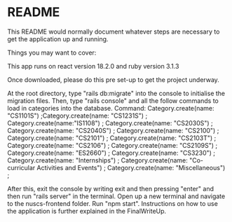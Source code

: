 # README

This README would normally document whatever steps are necessary to get the
application up and running.

Things you may want to cover:

This app runs on react version 18.2.0 and ruby version 3.1.3

Once downloaded, please do this pre set-up to get the project underway.

At the root directory, type "rails db:migrate" into the console to initialise the migration files.
Then, type "rails console" and all the follow commands to load in categories into the database.
Command: 
Category.create(name: "CS1101S") ;Category.create(name: "CS1231S") ; Category.create(name:"IS1108") ;
Category.create(name: "CS2030S") ; Category.create(name: "CS2040S") ; Category.create(name: "CS2100") ;
Category.create(name: "CS2101") ; Category.create(name: "CS2103T") ; Category.create(name: "CS2106") ;
Category.create(name: "CS2109S") ; Category.create(name: "ES2660") ; Category.create(name: "CS3230") ;
Category.create(name: "Internships") ; Category.create(name: "Co-curricular Activities and Events") ; Category.create(name: "Miscellaneous") ;

After this, exit the console by writing exit and then pressing "enter" and then run "rails server" in the terminal.
Open up a new terminal and navigate to the nuscs-frontend folder. Run "npm start". Instructions on how to use the application is further explained in the FinalWriteUp.